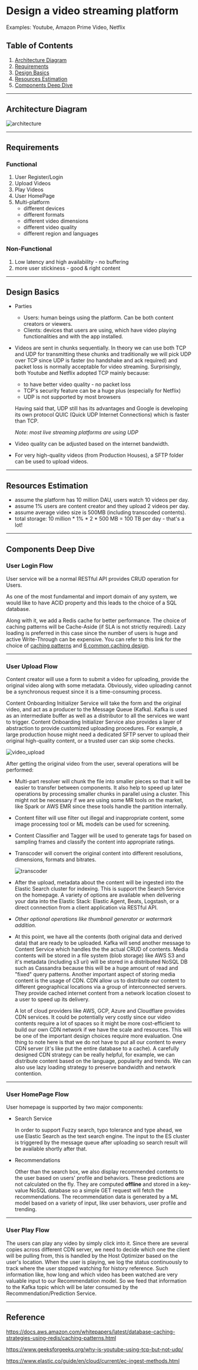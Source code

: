 # Design a video streaming platform
Examples: Youtube, Amazon Prime Video, Netflix

## Table of Contents
1. [Architecture Diagram](#architecture-diagram)
2. [Requirements](#requirements)
3. [Design Basics](#design-basics)
4. [Resources Estimation](#resources-estimation)
5. [Components Deep Dive](#components-deep-dive)

-----------------------
## Architecture Diagram
![architecture](/case-study/streaming-platform/Video%20Streaming%20Platform.jpg)

-----------------------

## Requirements
### Functional
1. User Register/Login
2. Upload Videos
3. Play Videos
4. User HomePage
5. Multi-platform
    * different devices
    * different formats
    * different video dimensions
    * different video quality
    * different region and languages
### Non-Functional
1. Low latency and high availability - no buffering
2. more user stickiness - good & right content

-----------------------

## Design Basics
* Parties
    * Users: human beings using the platform. Can be both content creators or viewers.
    * Clients: devices that users are using, which have video playing functionalities and with the app installed.
* Videos are sent in chunks sequentially. In theory we can use both TCP and UDP for transmitting these chunks and traditionally we will pick UDP over TCP since UDP is faster (no handshake and ack required) and packet loss is normally acceptable for video streaming. Surprisingly, both Youtube and Netflix adopted TCP mainly because:
    * to have better video quality - no packet loss
    * TCP's security feature can be a huge plus (especially for Netflix)
    * UDP is not supported by most browsers

    Having said that, UDP still has its advantages and Google is developing its own protocol QUIC (Quick UDP Internet Connections) which is faster than TCP. 
    
    *Note: most live streaming platforms are using UDP*
* Video quality can be adjusted based on the internet bandwidth.
* For very high-quality videos (from Production Houses), a SFTP folder can be used to upload videos.

-----------------------

## Resources Estimation
* assume the platform has 10 million DAU, users watch 10 videos per day.
* assume 1% users are content creator and they upload 2 videos per day.
* assume average video size is 500MB (including transcoded contents).
* total storage: 10 million * 1% * 2 * 500 MB = 100 TB per day - that's a lot!
-----------------------


## Components Deep Dive
### User Login Flow
User service will be a normal RESTful API provides CRUD operation for Users. 

As one of the most fundamental and import domain of any system, we would like to have ACID property and this leads to the choice of a SQL database. 

Along with it, we add a Redis cache for better performance. The choice of caching patterns will be Cache-Aside (if SLA is not strictly required). Lazy loading is preferred in this case since the number of users is huge and active Write-Through can be expensive. You can refer to this link for the choice of [caching patterns](https://docs.aws.amazon.com/whitepapers/latest/database-caching-strategies-using-redis/caching-patterns.html) and [6 common caching design](https://www.gomomento.com/blog/6-common-caching-design-patterns-to-execute-your-caching-strategy).

-----------------------

### User Upload Flow
Content creator will use a form to submit a video for uploading, provide the original video along with some metadata. Obviously, video uploading cannot be a synchronous request since it is a time-consuming process. 

Content Onboarding Initializer Service will take the form and the original video, and act as a producer to the Message Queue (Kafka). Kafka is used as an intermediate buffer as well as a distributor to all the services we want to trigger. Content Onboarding Initializer Service also provides a layer of abstraction to provide customized uploading procedures. For example, a large production house might need a dedicated SFTP server to upload their original high-quality content, or a trusted user can skip some checks. 


![video_upload](/case-study/streaming-platform/video_upload.jpg)

After getting the original video from the user, several operations will be performed:
* Multi-part resolver will chunk the file into smaller pieces so that it will be easier to transfer between components. It also help to speed up later operations by processing smaller chunks in parallel using a cluster. This might not be necessary if we are using some MR tools on the market, like Spark or AWS EMR since these tools handle the partition internally. 
* Content filter will use filter out illegal and inappropriate content, some image processing tool or ML models can be used for screening.
* Content Classifier and Tagger will be used to generate tags for based on sampling frames and classify the content into appropriate ratings.
* Transcoder will convert the original content into different resolutions, dimensions, formats and bitrates.

    ![transcoder](/case-study/streaming-platform/transcoder.jpg)

* After the upload, metadata about the content will be ingested into the Elastic Search cluster for indexing. This is support the Search Service on the homepage. A variety of options are available when delivering your data into the Elastic Stack: Elastic Agent, Beats, Logstash, or a direct connection from a client application via RESTful API.
* *Other optional operations like thumbnail generator or watermark addition.*
* At this point, we have all the contents (both original data and derived data) that are ready to be uploaded. Kafka will send another message to Content Service which handles the the actual CRUD of contents. Media contents will be stored in a file system (blob storage) like AWS S3 and it's metadata (including s3 uri) will be stored in a distributed NoSQL DB such as Cassandra because this will be a huge amount of read and "fixed" query patterns. Another important aspect of storing media content is the usage of CDN. CDN allow us to distribute our content to different geographical locations via a group of interconnected servers. They provide cached internet content from a network location closest to a user to speed up its delivery.

    A lot of cloud providers like AWS, GCP, Azure and Cloudflare provides CDN services. It could be potentially very costly since our video contents require a lot of spaces so it might be more cost-efficient to build our own CDN network if we have the scale and resources. This will be one of the important design choices require more evaluation. One thing to note here is that we do not have to put all our content to every CDN server (it's like put the entire database to a cache). A carefully designed CDN strategy can be really helpful, for example, we can distribute content based on the language, popularity and trends. We can also use lazy loading strategy to preserve bandwidth and network contention.

-----------------------

### User HomePage Flow
User homepage is supported by two major components:
* Search Service

    In order to support Fuzzy search, typo tolerance and type ahead, we use Elastic Search as the text search engine. The input to the ES cluster is triggered by the message queue after uploading so search result will be available shortly after that. 
* Recommendations

    Other than the search box, we also display recommended contents to the user based on users' profile and behaviors. These predictions are not calculated on the fly. They are computed **offline** and stored in a key-value NoSQL database so a simple GET request will fetch the recommendations. The recommendation data is generated by a ML model based on a variety of input, like user behaviors, user profile and trending. 

-----------------------

### User Play Flow
The users can play any video by simply click into it. Since there are several copies across different CDN server, we need to decide which one the client will be pulling from, this is handled by the Host Optimizer based on the user's location. When the user is playing, we log the status continuously to track where the user stopped watching for history reference. Such information like, how long and which video has been watched are very valuable input to our Recommendation model. So we feed that information to the Kafka topic which will be later consumed by the Recommendation/Prediction Service. 


-----------------------
## Reference
https://docs.aws.amazon.com/whitepapers/latest/database-caching-strategies-using-redis/caching-patterns.html

https://www.geeksforgeeks.org/why-is-youtube-using-tcp-but-not-udp/

https://www.elastic.co/guide/en/cloud/current/ec-ingest-methods.html


